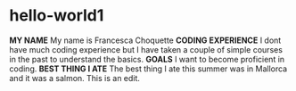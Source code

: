# hello-world1
**MY NAME**
My name is Francesca Choquette
**CODING EXPERIENCE**
I dont have much coding experience but I have taken a couple of simple courses in the past to understand the basics.
**GOALS**
I want to become proficient in coding.
**BEST THING I ATE**
The best thing I ate this summer was in Mallorca and it was a salmon.
This is an edit.
